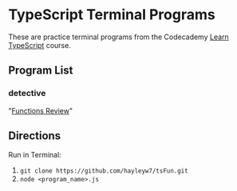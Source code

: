 # TypeScript Terminal Programs

These are practice terminal programs from the Codecademy [Learn TypeScript](https://www.codecademy.com/learn/learn-typescript) course.

## Program List

### detective

"[Functions Review](https://www.codecademy.com/courses/learn-typescript/lessons/typescript-functions/exercises/review)"

## Directions

Run in Terminal:

1. ```git clone https://github.com/hayleyw7/tsFun.git```
2. ```node <program_name>.js```
